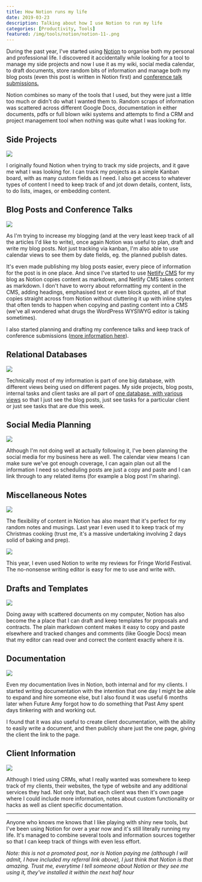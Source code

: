 ```yaml
---
title: How Notion runs my life
date: 2019-03-23
description: Talking about how I use Notion to run my life
categories: [Productivity, Tools]
featured: /img/tools/notion/notion-11-.png
---
```


During the past year, I've started using [Notion](https://www.notion.so/?r=b06033c2cb2d4fe2b29bc7c5ca4a1756) to organise both my personal and professional life. I discovered it accidentally while looking for a tool to manage my side projects and now I use it as my wiki, social media calendar, to draft documents, store random bits of information and manage both my blog posts (even this post is written in Notion first) and [conference talk submissions.](https://www.linkedin.com/pulse/how-i-use-notion-organise-my-speaking-amy-kapernick)

Notion combines so many of the tools that I used, but they were just a little too much or didn't do what I wanted them to. Random scraps of information was scattered across different Google Docs, documentation in either documents, pdfs or full blown wiki systems and attempts to find a CRM and project management tool when nothing was quite what I was looking for.

## Side Projects

![](/img/tools/notion/notion-1-.png)

I originally found Notion when trying to track my side projects, and it gave me what I was looking for. I can track my projects as a simple Kanban board, with as many custom fields as I need. I also get access to whatever types of content I need to keep track of and jot down details, content, lists, to do lists, images, or embedding content.

## Blog Posts and Conference Talks

![](/img/tools/notion/notion-2-.png)

As I'm trying to increase my blogging (and at the very least keep track of all the articles I'd like to write), once again Notion was useful to plan, draft and write my blog posts. Not just tracking via kanban, I'm also able to use calendar views to see them by date fields, eg. the planned publish dates.

It's even made publishing my blog posts easier, every piece of information for the post is in one place. And since I've started to use [Netlify CMS](https://www.netlifycms.org/) for my blog as Notion copies content as markdown, and Netlify CMS takes content as markdown. I don't have to worry about reformatting my content in the CMS, adding headings, emphasised text or even block quotes, all of that copies straight across from Notion without cluttering it up with inline styles that often tends to happen when copying and pasting content into a CMS (we've all wondered what drugs the WordPress WYSIWYG editor is taking sometimes).

I also started planning and drafting my conference talks and keep track of conference submissions ([more information here](https://www.linkedin.com/pulse/how-i-use-notion-organise-my-speaking-amy-kapernick)).

## Relational Databases

![](/img/tools/notion/notion-3-.png)

Technically most of my information is part of one big database, with different views being used on different pages. My side projects, blog posts, internal tasks and client tasks are all part of [one database, with various views](https://www.notion.so/amyskapers/Dashboard-4916055af7044e89b895dca800488721) so that I just see the blog posts, just see tasks for a particular client or just see tasks that are due this week.

## Social Media Planning

![](/img/tools/notion/notion-4-.png)

Although I'm not doing well at actually following it, I've been planning the social media for my business here as well. The calendar view means I can make sure we've got enough coverage, I can again plan out all the information I need so scheduling posts are just a copy and paste and I can link through to any related items (for example a blog post I'm sharing).

## Miscellaneous Notes

![](/img/tools/notion/notion-5-.png)

The flexibility of content in Notion has also meant that it's perfect for my random notes and musings. Last year I even used it to keep track of my Christmas cooking (trust me, it's a massive undertaking involving 2 days solid of baking and prep).

![](/img/tools/notion/notion-6-.png)

This year, I even used Notion to write my reviews for Fringe World Festival. The no-nonsense writing editor is easy for me to use and write with. 

## Drafts and Templates

![](/img/tools/notion/notion-8-.png)

Doing away with scattered documents on my computer, Notion has also become the a place that I can draft and keep templates for proposals and contracts. The plain markdown content makes it easy to copy and paste elsewhere and tracked changes and comments (like Google Docs) mean that my editor can read over and correct the content exactly where it is.

## Documentation

![](/img/tools/notion/notion-9-.png)

Even my documentation lives in Notion, both internal and for my clients. I started writing documentation with the intention that one day I might be able to expand and hire someone else, but I also found it was useful 6 months later when Future Amy forgot how to do something that Past Amy spent days tinkering with and working out.

I found that it was also useful to create client documentation, with the ability to easily write a document, and then publicly share just the one page, giving the client the link to the page.

## Client Information

![](/img/tools/notion/notion-10-.png)

Although I tried using CRMs, what I really wanted was somewhere to keep track of my clients, their websites, the type of website and any additional services they had. Not only that, but each client was then it's own page where I could include more information, notes about custom functionality or hacks as well as client specific documentation.

- - -

Anyone who knows me knows that I like playing with shiny new tools, but I've been using Notion for over a year now and it's still literally running my life. It's managed to combine several tools and information sources together so that I can keep track of things with even less effort.

_Note: this is not a promoted post, nor is Notion paying me (although I will admit, I have included my referral link above), I just think that Notion is that amazing. Trust me, everytime I tell someone about Notion or they see me using it, they've installed it within the next half hour_

